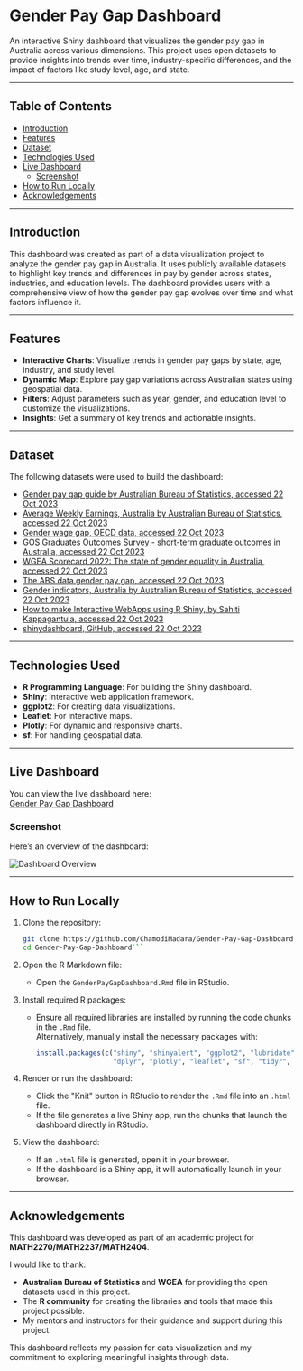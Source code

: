 # Gender Pay Gap Dashboard

An interactive Shiny dashboard that visualizes the gender pay gap in Australia across various dimensions. This project uses open datasets to provide insights into trends over time, industry-specific differences, and the impact of factors like study level, age, and state.

---

## Table of Contents
- [Introduction](#introduction)
- [Features](#features)
- [Dataset](#dataset)
- [Technologies Used](#technologies-used)
- [Live Dashboard](#live-dashboard)
  - [Screenshot](#screenshot)
- [How to Run Locally](#how-to-run-locally)
- [Acknowledgements](#acknowledgements)


---

## Introduction

This dashboard was created as part of a data visualization project to analyze the gender pay gap in Australia. It uses publicly available datasets to highlight key trends and differences in pay by gender across states, industries, and education levels. The dashboard provides users with a comprehensive view of how the gender pay gap evolves over time and what factors influence it.

---

## Features

- **Interactive Charts**: Visualize trends in gender pay gaps by state, age, industry, and study level.
- **Dynamic Map**: Explore pay gap variations across Australian states using geospatial data.
- **Filters**: Adjust parameters such as year, gender, and education level to customize the visualizations.
- **Insights**: Get a summary of key trends and actionable insights.

---

## Dataset

The following datasets were used to build the dashboard:

- [Gender pay gap guide by Australian Bureau of Statistics, accessed 22 Oct 2023](https://www.abs.gov.au/statistics/understanding-statistics/guide-labour-statistics/gender-pay-gap-guide)
- [Average Weekly Earnings, Australia by Australian Bureau of Statistics, accessed 22 Oct 2023](https://www.abs.gov.au/statistics/labour/earnings-and-working-conditions/average-weekly-earnings-australia/latest-release#data-download)
- [Gender wage gap, OECD data, accessed 22 Oct 2023](https://data.oecd.org/earnwage/gender-wage-gap.htm)
- [GOS Graduates Outcomes Survey - short-term graduate outcomes in Australia, accessed 22 Oct 2023](https://www.qilt.edu.au/docs/default-source/default-document-library/2022-gos-national-report.pdf?sfvrsn=c5d342c8_2)
- [WGEA Scorecard 2022: The state of gender equality in Australia, accessed 22 Oct 2023](https://www.wgea.gov.au/publications/australias-gender-equality-scorecard)
- [The ABS data gender pay gap, accessed 22 Oct 2023](https://www.wgea.gov.au/data-statistics/ABS-gender-pay-gap-data)
- [Gender indicators, Australia by Australian Bureau of Statistics, accessed 22 Oct 2023](https://www.abs.gov.au/statistics/people/people-and-communities/gender-indicators)
- [How to make Interactive WebApps using R Shiny, by Sahiti Kappagantula, accessed 22 Oct 2023](https://medium.com/edureka/r-shiny-tutorial-47b050927bd2)
- [shinydashboard, GitHub, accessed 22 Oct 2023](https://rstudio.github.io/shinydashboard/get_started.html)

---

## Technologies Used

- **R Programming Language**: For building the Shiny dashboard.
- **Shiny**: Interactive web application framework.
- **ggplot2**: For creating data visualizations.
- **Leaflet**: For interactive maps.
- **Plotly**: For dynamic and responsive charts.
- **sf**: For handling geospatial data.

---

## Live Dashboard

You can view the live dashboard here:  
[Gender Pay Gap Dashboard](https://b00epq-chamodi0madara0premachandra-iddamalgoda0dissanayaka.shinyapps.io/Assignment03/)

### Screenshot

Here’s an overview of the dashboard:

![Dashboard Overview](screenshots/dashboard_overview.png)



---

## How to Run Locally

1. Clone the repository:
   ```bash
   git clone https://github.com/ChamodiMadara/Gender-Pay-Gap-Dashboard.git
   cd Gender-Pay-Gap-Dashboard```
2. Open the R Markdown file:
   - Open the `GenderPayGapDashboard.Rmd` file in RStudio.

3. Install required R packages:
   - Ensure all required libraries are installed by running the code chunks in the `.Rmd` file.  
     Alternatively, manually install the necessary packages with:
     ```R
     install.packages(c("shiny", "shinyalert", "ggplot2", "lubridate", 
                        "dplyr", "plotly", "leaflet", "sf", "tidyr", "reshape2"))
     ```

4. Render or run the dashboard:
   - Click the "Knit" button in RStudio to render the `.Rmd` file into an `.html` file.
   - If the file generates a live Shiny app, run the chunks that launch the dashboard directly in RStudio.

5. View the dashboard:
   - If an `.html` file is generated, open it in your browser.
   - If the dashboard is a Shiny app, it will automatically launch in your browser.
---
## Acknowledgements

This dashboard was developed as part of an academic project for **MATH2270/MATH2237/MATH2404**.

I would like to thank:

- **Australian Bureau of Statistics** and **WGEA** for providing the open datasets used in this project.
- The **R community** for creating the libraries and tools that made this project possible.
- My mentors and instructors for their guidance and support during this project.

This dashboard reflects my passion for data visualization and my commitment to exploring meaningful insights through data.

